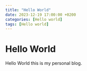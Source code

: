```yaml
---
title: "Hello World"
date: 2023-12-19 17:00:00 +0200
categories: [Hello world]
tags: [Hello world]
---
```


# Hello World

Hello World this is my personal blog.